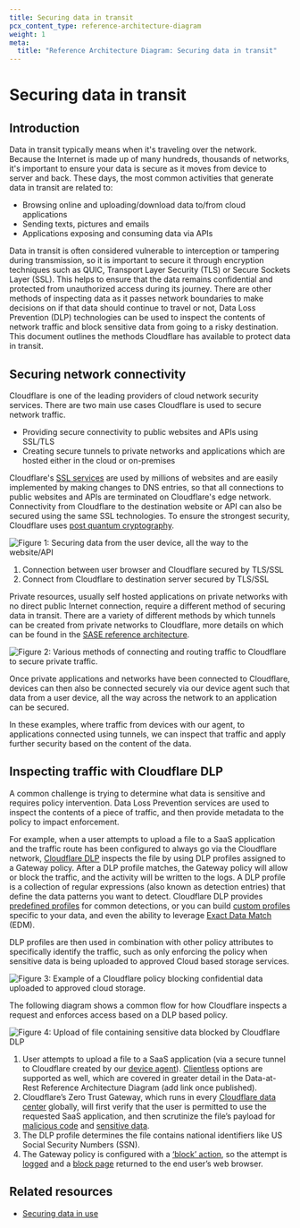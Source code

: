 ```yaml
---
title: Securing data in transit
pcx_content_type: reference-architecture-diagram
weight: 1
meta:
  title: "Reference Architecture Diagram: Securing data in transit"
---
```


# Securing data in transit

## Introduction

Data in transit typically means when it's traveling over the network. Because the Internet is made up of many hundreds, thousands of networks, it's important to ensure your data is secure as it moves from device to server and back. These days, the most common activities that generate data in transit are related to:

- Browsing online and uploading/download data to/from cloud applications
- Sending texts, pictures and emails
- Applications exposing and consuming data via APIs

Data in transit is often considered vulnerable to interception or tampering during transmission, so it is important to secure it through encryption techniques such as QUIC, Transport Layer Security (TLS) or Secure Sockets Layer (SSL). This helps to ensure that the data remains confidential and protected from unauthorized access during its journey. There are other methods of inspecting data as it passes network boundaries to make decisions on if that data should continue to travel or not, Data Loss Prevention (DLP) technologies can be used to inspect the contents of network traffic and block sensitive data from going to a risky destination. This document outlines the methods Cloudflare has available to protect data in transit.

## Securing network connectivity

Cloudflare is one of the leading providers of cloud network security services. There are two main use cases Cloudflare is used to secure network traffic.

- Providing secure connectivity to public websites and APIs using SSL/TLS
- Creating secure tunnels to private networks and applications which are hosted either in the cloud or on-premises

Cloudflare's [SSL services](https://developers.cloudflare.com/ssl/) are used by millions of websites and are easily implemented by making changes to DNS entries, so that all connections to public websites and APIs are terminated on Cloudflare's edge network. Connectivity from Cloudflare to the destination website or API can also be secured using the same SSL technologies. To ensure the strongest security, Cloudflare uses [post quantum cryptography](https://blog.cloudflare.com/post-quantum-to-origins).

![Figure 1: Securing data from the user device, all the way to the website/API](/images/reference-architecture/securing-data-in-transit/securing-data-in-transit-fig1.svg "Figure 1: Securing data from the user device, all the way to the website/API")

1. Connection between user browser and Cloudflare secured by TLS/SSL
2. Connect from Cloudflare to destination server secured by TLS/SSL

Private resources, usually self hosted applications on private networks with no direct public Internet connection, require a different method of securing data in transit. There are a variety of different methods by which tunnels can be created from private networks to Cloudflare, more details on which can be found in the [SASE reference architecture](/reference-architecture/architectures/sase/).

![Figure 2: Various methods of connecting and routing traffic to Cloudflare to secure private traffic.](/images/reference-architecture/cloudflare-one-reference-architecture-images/cf1-ref-arch-14.svg "Figure 2: Various methods of connecting and routing traffic to Cloudflare to secure private traffic.")

Once private applications and networks have been connected to Cloudflare, devices can then also be connected securely via our device agent such that data from a user device, all the way across the network to an application can be secured.

In these examples, where traffic from devices with our agent, to applications connected using tunnels, we can inspect that traffic and apply further security based on the content of the data.

## Inspecting traffic with Cloudflare DLP
A common challenge is trying to determine what data is sensitive and requires policy intervention. Data Loss Prevention services are used to inspect the contents of a piece of traffic, and then provide metadata to the policy to impact enforcement.

For example, when a user attempts to upload a file to a SaaS application and the traffic route has been configured to always go via the Cloudflare network, [Cloudflare DLP](/cloudflare-one/policies/data-loss-prevention/) inspects the file by using DLP profiles assigned to a Gateway policy. After a DLP profile matches, the Gateway policy will allow or block the traffic, and the activity will be written to the logs. A DLP profile is a collection of regular expressions (also known as detection entries) that define the data patterns you want to detect. Cloudflare DLP provides [predefined profiles](/cloudflare-one/policies/data-loss-prevention/dlp-profiles/#configure-a-predefined-profile) for common detections, or you can build [custom profiles](/cloudflare-one/policies/data-loss-prevention/dlp-profiles/#build-a-custom-profile) specific to your data, and even the ability to leverage [Exact Data Match](/cloudflare-one/policies/data-loss-prevention/datasets/#exact-data-match) (EDM).

DLP profiles are then used in combination with other policy attributes to specifically identify the traffic, such as only enforcing the policy when sensitive data is being uploaded to approved Cloud based storage services.

![Figure 3: Example of a Cloudflare policy blocking confidential data uploaded to approved cloud storage.](/images/reference-architecture/cloudflare-one-reference-architecture-images/cf1-ref-arch-29.svg "Figure 3: Example of a Cloudflare policy blocking confidential data uploaded to approved cloud storage.")

The following diagram shows a common flow for how Cloudflare inspects a request and enforces access based on a DLP based policy.

![Figure 4: Upload of file containing sensitive data blocked by Cloudflare DLP](/images/reference-architecture/securing-data-in-transit/securing-data-in-transit-fig1.svg "Figure 4: Upload of file containing sensitive data blocked by Cloudflare DLP")

1. User attempts to upload a file to a SaaS application (via a secure tunnel to Cloudflare created by our [device agent](/cloudflare-one/connections/connect-devices/warp/download-warp/)). [Clientless](/cloudflare-one/connections/connect-devices/agentless/) options are supported as well, which are covered in greater detail in the Data-at-Rest Reference Architecture Diagram (add link once published).
2. Cloudflare’s Zero Trust Gateway, which runs in every [Cloudflare data center](https://www.cloudflare.com/network/) globally, will first verify that the user is permitted to use the requested SaaS application, and then scrutinize the file’s payload for [malicious code](/cloudflare-one/policies/gateway/http-policies/antivirus-scanning/) and [sensitive data](/cloudflare-one/policies/data-loss-prevention/).
3. The DLP profile determines the file contains national identifiers like US Social Security Numbers (SSN).
4. The Gateway policy is configured with a [‘block’ action](/cloudflare-one/policies/gateway/http-policies/#block), so the attempt is [logged](/cloudflare-one/policies/data-loss-prevention/dlp-policies/payload-logging/) and a [block page](/cloudflare-one/policies/gateway/configuring-block-page/) returned to the end user’s web browser. 

## Related resources

- [Securing data in use](/r2/get-started)
